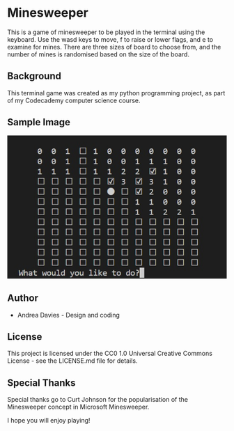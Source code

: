 # Minesweeper

This is a game of minesweeper to be played in the terminal using the keyboard.
Use the wasd keys to move, f to raise or lower flags, and e to examine for mines.
There are three sizes of board to choose from, and the number of mines is randomised based on the size of the board.

## Background

This terminal game was created as my python programming project, as part of my Codecademy computer science course. 

## Sample Image

![Image of Minesweeper game in progress](https://github.com/AndreaDavies228/Minesweeper/blob/main/Minesweeper.jpg)

## Author

* Andrea Davies - Design and coding

## License

This project is licensed under the CC0 1.0 Universal Creative Commons License - see the LICENSE.md file for details.


## Special Thanks

Special thanks go to Curt Johnson for the popularisation of the Minesweeper concept in Microsoft Minesweeper.

I hope you will enjoy playing!
